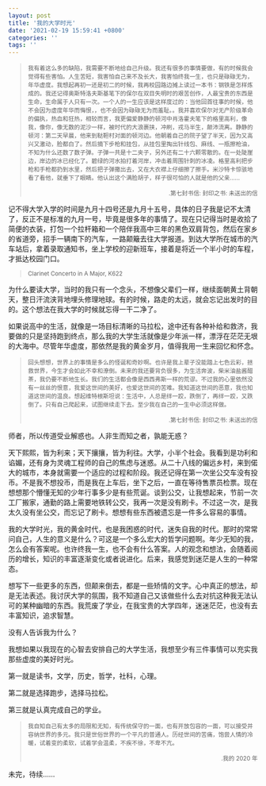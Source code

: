 ```yaml
---
layout: post
title: '我的大学时光'
date: '2021-02-19 15:59:41 +0800'
categories: ''
tags: ''
---
```


> <small>我有着这么多的缺陷，我需要不断地给自己升级。我还有很多的事情要做，有的时候我会觉得有些害怕。人生苦短，我害怕自己来不及长大，我害怕终我一生，也只是碌碌无为，年华虚度。我想起再初一还是初二的时候，我再校园路边摊上读过一本书：钢铁是怎样炼成的。我还记得奥斯特洛夫斯基笔下的保尔在双目失明时的艰苦创作，人最宝贵的东西是生命，生命属于人只有一次。一个人的一生应该是这样度过的：当他回首往事的时候，他不会因为虚度年华而悔恨，，也不会因为碌碌无为而羞耻。。我并喜欢保尔对无产阶级革命的偏执，热血和狂热，相较而言，我更偏爱静静的顿河中肖洛霍夫笔下的格里高利，像我，像你，像无数的泥沙一样，被时代的大浪裹挟，冲刷，戎马半生，颠沛流离。静静的顿河：第二天早晨，他来到鞑靼村对面的顿河边。他朝着自己的院子望了半天，因为又高兴又激动，脸都白了。然后摘下步枪和挂包，从挂包里掏出针线包、麻线、一瓶擦枪油，不知为什么还数了数子弹。子弹一共是十二夹子，另外还有二十六颗零散的。在一处陡崖边，岸边的冰已经化了。碧绿的河水拍打着河岸，冲击着周围针刺的冰凌。格里高利把步枪和手枪都扔到水里，然后把子弹撒出去，又在大衣襟上仔细擦了擦手。米沙特卡惊骇地看了看他，就垂下了眼睛。他认出这个满脸胡子，样子很可怕的人就是他的父亲……</small>
> <div style="text-align: right"><small>.第七封书信: 封印之书: 未送出的信</small></div>

记不得大学入学的时间是九月十四号还是九月十五号，具体的日子我是记不太清了，反正不是标准的九月一号，毕竟是很多年的事情了。现在只记得当时是收拾了简便的衣装，打包一个拉杆箱和一个陪伴我高中三年的黑色双肩背包，然后在家乡的省道旁，招手一辆南下的汽车，一路颠簸去往大学报道。到达大学所在城市的汽车站后，拿着录取通知书，坐上学校的迎新班车，接着是将近一个半小时的车程，才抵达校园门口。

> <small>Clarinet Concerto in A Major, K622</small>

为什么要读大学，当时的我只有一个念头，不想像父辈们一样，继续面朝黄土背朝天，整日汗流浃背地埋头修理地球。有的时候，路走的太远，就会忘记出发时的目的。这个想法在我大学的时候就忘得一干二净了。

如果说高中的生活，就像是一场目标清晰的马拉松，途中还有各种补给和救济，我要做的只是坚持跑到终点，那么我的大学生活就像是少年派一样，漂浮在茫茫无垠的大海中。尽管年华虚度，那依然是我的黄金岁月，值得我用一生来回忆和怀念。

> <small>回头想想，世界上的事情是多么的怪诞和奇妙啊。也许是我上辈子没能踏上七色云彩，拯救世界，今生才会如此不幸和潦倒。未来的我还要背负很多，为生活奔波，柴米油盐酱醋茶，我仍要不断地生长。我们的生活都会像是西西弗斯一样的荒谬。不过我的心里依然没有一丝丝的恨意，我爱这世间的美好，也爱这世间的苦难。我知道这世间的恶意，我也知道这世间的温良。想起维特根斯坦说：生活中，人总是绊一跤，跌倒了，再绊一跤，又跌倒了。只有自己爬起来，试图继续走下去。至少我在自己的一生中必须这样做。</small>
> <div style="text-align: right"><small>.第七封书信: 封印之书: 未送出的信</small></div>

师者，所以传道受业解惑也。人非生而知之者，孰能无惑？

天下熙熙，皆为利来；天下攘攘，皆为利往。大学，小半个社会。我看到是功利和谄媚，还有身为灵魂工程师的自己的焦虑与迷惑。从二十八线的偏远乡村，来到偌大的城市，本身就需要一个适应的过程和阶段。我还记得在第一次坐公交车没有投币。不是我不想投币，而是我在上车后，坐下之后，一直在等待售票员检票。现在想想那个懵懂无知的少年行事多少是有些荒诞。谈到公交，让我想起来，节前一次工厂搬家，通勤的路上需要地铁转公交，我再一次是没有刷卡。不过这一次，是我太久没有坐公交，而忘记了刷卡。想想有些东西被遗忘是一件多么容易的事情。

我的大学时光，我的黄金时代，也是我困惑的时代，迷失自我的时代。那时的常常问自己，人生的意义是什么？可这是一个多么宏大的哲学问题啊。年少无知的我，怎么会有答案呢。也许终我一生，也不会有什么答案。人的观念和想法，会随着阅历的增长，知识的丰富逐渐变化或者说进化。后来，我感觉到迷茫是人生的一种常态。

想写下一些更多的东西，但颠来倒去，都是一些矫情的文字。心中真正的想法，却是无法表述。我讨厌大学的氛围，我不知道自己又该做些什么去对抗这种我无法认可的某种幽暗的东西。我荒废了学业，在我宝贵的大学四年，迷迷茫茫，也没有去丰富知识，追求智慧。

没有人告诉我为什么？

我想如果以我现在的心智去安排自己的大学生活，我想至少有三件事情可以充实我那些虚度的美好时光。

第一就是读书，文学，历史，哲学，社科，心理。

第二就是选择跑步，选择马拉松。

第三就是认真完成自己的学业。

> <small>我自知自己有太多的局限和无知，有传统保守的一面，也有开放包容的一面，可以接受并容纳世界的多元。我只是世俗世界的一个平凡的普通人。历经世间的苦痛，饱尝人情的冷暖，试着变的柔软，试着学会温柔，不疾不徐，不卑不亢。</small>
> <div style="text-align: right"><small>.我的 2020 年</small></div>

未完，待续……
